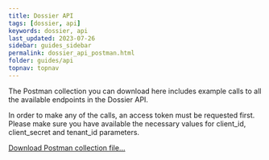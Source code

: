 ```yaml
---
title: Dossier API
tags: [dossier, api]
keywords: dossier, api
last_updated: 2023-07-26
sidebar: guides_sidebar
permalink: dossier_api_postman.html
folder: guides/api
topnav: topnav
---
```


The Postman collection you can download here includes example calls to all the available endpoints in the Dossier API.

In order to make any of the calls, an access token must be requested first. Please make sure you have available the necessary values for client_id, client_secret and tenant_id parameters.  

[Download Postman collection file...](pages/guides/api/dossier-api.postman.postman_collection.json)
